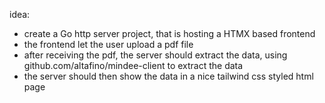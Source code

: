idea:
- create a Go http server project, that is hosting a HTMX based frontend
- the frontend let the user upload a pdf file
- after receiving the pdf, the server should extract the data, using github.com/altafino/mindee-client to extract the data
- the server should then show the data in a nice tailwind css styled html page

